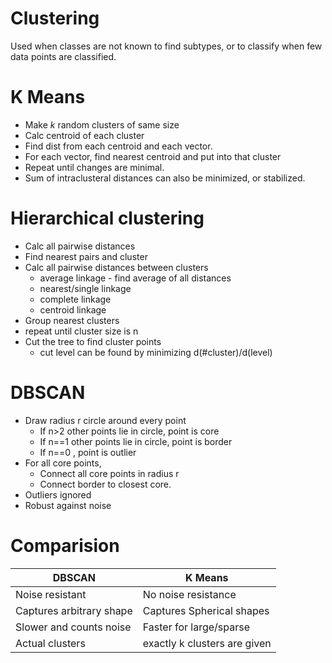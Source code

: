 # Clustering

Used when classes are not known to find subtypes, or to classify when few data points are classified.

# K Means

- Make $k$ random clusters of same size
- Calc centroid of each cluster
- Find dist from each centroid and each vector.
- For each vector, find nearest centroid and put into that cluster
- Repeat until changes are minimal.
- Sum of intraclusteral distances can also be minimized, or stabilized.

# Hierarchical clustering

- Calc all pairwise distances
- Find nearest pairs and cluster
- Calc all pairwise distances between clusters
  - average linkage - find average of all distances
  - nearest/single linkage
  - complete linkage
  - centroid linkage
- Group nearest clusters
- repeat until cluster size is n
- Cut the tree to find cluster points
  - cut level can be found by minimizing d(#cluster)/d(level)

# DBSCAN

- Draw radius r circle around every point
  - If n>2 other points lie in circle, point is core
  - If n==1 other points lie in circle, point is border
  - If n==0 , point is outlier
- For all core points,
  - Connect all core points in radius r
  - Connect border to closest core.
- Outliers ignored
- Robust against noise

# Comparision

| DBSCAN                   | K Means                      |
| ------------------------ | ---------------------------- |
| Noise resistant          | No noise resistance          |
| Captures arbitrary shape | Captures Spherical shapes    |
| Slower and counts noise  | Faster for large/sparse      |
| Actual clusters          | exactly k clusters are given |


